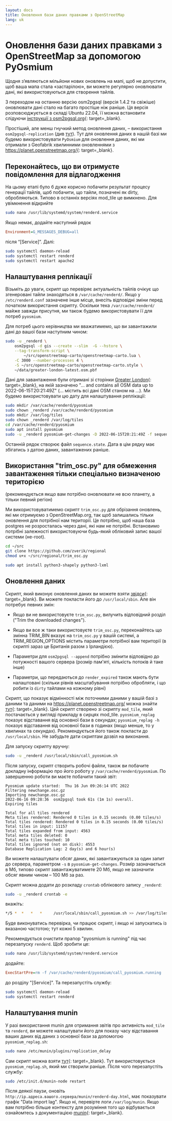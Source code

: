 ```yaml
---
layout: docs
title: Оновлення бази даних правками з OpenStreetMap
lang: uk
---
```


# Оновлення бази даних правками з OpenStreetMap за допомогою PyOsmium

Щодня зʼявляються мільйони нових оновлень на мапі, щоб не допустити, щоб ваша мапа стала «застарілою», ви можете регулярно оновлювати дані, які використовуються для створення тайлів.

З переходом на останню версію osm2pgsql (версія 1.4.2 та свіжіше) оновлювати дані стало на багато простіше ніж раніше. Ця версія розповсюджується в складі Ubuntu 22.04, її можна встановити слідуючи [інструкції з osm2pgsql.org](https://osm2pgsql.org/doc/install.html){: target=_blank}.

Простіший, але менш гнучкий метод оновлення даних,&nbsp;– використання `osm2pgsql-replication` (див [тут](/serving-tiles/updating-as-people-edit-osm2pgsql-replication/)). Тут для оновлення даних в нашій базі ми будемо використовувати `PyOsmium` для оновлення даних, які ми отримали з Geofabrik хвилинними оновленнями з <https://planet.openstreetmap.org/>{: target=_blank}.

## Переконайтесь, що ви отримуєте повідомлення для відлагодження

На цьому етапі було б дуже корисно побачити результат процесу генерації тайлів, щоб побачити, що тайли, позначені як dirty, обробляються. Типово в останніх версіях mod_tile це вимкнено. Для увімкнення відкрийте

```sh
sudo nano /usr/lib/systemd/system/renderd.service
```

Якщо немає, додайте наступний рядок

```ini
Environment=G_MESSAGES_DEBUG=all
```

після “[Service]”. Далі:

```sh
sudo systemctl daemon-reload
sudo systemctl restart renderd
sudo systemctl restart apache2
```

## Налаштування реплікації

Візьміть до уваги, скрипт що перевіряє актуальність тайлів очікує що згенеровані тайли знаходяться в `/var/cache/renderd/`. Якщо у `/etc/renderd.conf` зазначене інше місце, внесіть відповідні зміни перед початком використання скрипту. Оскільки тека `/var/cache/renderd/` майже завжди присутня, ми також будемо використовувати її для потреб `pyosmium`.

Для потреб цього керівництва ми вважатимемо, що ви завантажили дані до вашої бази наступним чином:

```sh
sudo -u _renderd \
    osm2pgsql -d gis --create --slim  -G --hstore \
    --tag-transform-script \
        ~/src/openstreetmap-carto/openstreetmap-carto.lua \
    -C 3000 --number-processes 4 \
    -S ~/src/openstreetmap-carto/openstreetmap-carto.style \
    ~/data/greater-london-latest.osm.pbf
```

Дані для завантаження були отримані зі сторінки [Greater London](http://download.geofabrik.de/europe/great-britain/england/greater-london.html){: target=_blank}, на якій зазначено "… and contains all OSM data up to 2022-06-15T20:21:49Z" (… містить всі дані OSM станом на …). Ми будемо використовувати цю дату для налаштування реплікації:

```sh
sudo mkdir /var/cache/renderd/pyosmium
sudo chown _renderd /var/cache/renderd/pyosmium
sudo mkdir /var/log/tiles
sudo chown _renderd /var/log/tiles
cd /var/cache/renderd/pyosmium
sudo apt install pyosmium
sudo -u _renderd pyosmium-get-changes -D 2022-06-15T20:21:49Z -f sequence.state -v
```

Останній рядок створює файл `sequence.state`. Дата в цім рядку має збігатись з датою даних, завантажених раніше.

## Використання "trim_osc.py" для обмеження завантаження тільки спеціально визначеною територією

(рекомендується якщо вам потрібно оновлювати не всю планету, а тільки певний регіон)

Ми використовуватимемо скрипт `trim_osc.py` для обрізання оновлень, які ми отримуємо з OpenStreetMap.org, так щоб залишались тільки оновлення для потрібної нам території. Це потрібно, щоб наша база postgres не розросталась через дані, які нам не потрібні. Встановимо потрібні залежності використовуючи будь-який обліковий запис вашої системи (не-root).

```sh 
cd ~/src
git clone https://github.com/zverik/regional
chmod u+x ~/src/regional/trim_osc.py

sudo apt install python3-shapely python3-lxml
```

## Оновлення даних

Скрипт, який виконує оновлення даних ви можете взяти [звідси](https://raw.githubusercontent.com/SomeoneElseOSM/mod_tile/switch2osm/call_pyosmium.sh){: target=_blank}. Ви можете покласти його до `/usr/local/sbin`. Але він потребує певних змін:

* Якщо ви не використовуєте `trim_osc.py`, вилучить відповідний розділ ("Trim the downloaded changes").

* Якщо ви все ж таки використовуєте `trim_osc.py`, переконайтесь що змінна TRIM_BIN вказує на `trim_osc.py` у вашій системі, а TRIM_REGION_OPTIONS містить параметри потрібної вам території (в скрипті зараз це Британія разом з Ірландією).

* Параметри для `osm2pgsql --append` потрібно змінити відповідно до потужності вашого сервера (розмір пам'яті, кількість потоків й таке інше)

* Параметри, що передаються до `render_expired` також мають бути налаштовані (скільки рівнів масштабування потрібно обробляти, і що робити із `dirty` тайлами на кожному рівні)

Скрипт, що показує відмінності між поточними даними у вашій базі з даними та даними на https://planet.openstreetmap.org/ можна знайти [тут](https://raw.githubusercontent.com/SomeoneElseOSM/mod_tile/switch2osm/pyosmium_replag.sh){: target=_blank}. Цей скрипт створено зі скрипту `mod_tile`, який постачається у вигляді прикладу в сирцях mod_tile. `pyosmium_replag` показує відставання від основної бази в секундах; `pyosmium_replag -h` показує відставання від основної бази в годинах (якщо менше, то у хвилинах та секундах). Рекомендується його також покласти до `/usr/local/sbin`. Не забудьте дати скриптам дозвіл на виконання.

Для запуску скрипту вручну:

```sh
sudo -u _renderd /usr/local/sbin/call_pyosmium.sh
```

Після запуску, скрипт створить робочі файли, також ви побачите докладну інформацію про його роботу у `/var/cache/renderd/pyosmium`. По завершенню роботи ви маєте побачити такий звіт:

```log
Pyosmium update started:  Thu 16 Jun 09:26:14 UTC 2022
Filtering newchange.osc.gz
Importing newchange.osc.gz
2022-06-16 09:28:36  osm2pgsql took 61s (1m 1s) overall.
Expiring tiles

Total for all tiles rendered
Meta tiles rendered: Rendered 0 tiles in 0.15 seconds (0.00 tiles/s)
Total tiles rendered: Rendered 0 tiles in 0.15 seconds (0.00 tiles/s)
Total tiles in input: 11157
Total tiles expanded from input: 4563
Total meta tiles deleted: 0
Total meta tiles touched: 10
Total tiles ignored (not on disk): 4553
Database Replication Lag: 2 day(s) and 6 hour(s)
```

Ви можете налаштувати обсяг даних, які завантажуються за один запит до сервера, параметром `-s` в `pyosmium-get-changes`. Розмір зазначається в Мб, типово скрипт завантажуватимете 20 Мб, якщо не зазначити обсяг явним чином&nbsp;– 100 Мб за раз.

Скрипт можна додати до розкладу `crontab` облікового запису `_renderd`:

```sh
sudo -u _renderd crontab -e
```

вкажіть:

```sh
*/5 *  *   *   *     /usr/local/sbin/call_pyosmium.sh >> /var/log/tiles/run.log
```

Буде виконуватись перевірка, чи працює скрипт, і якщо ні запускатись із вказаною частотою; тут кожні 5 хвилин.

Рекомендується очистити прапор "pyosmium is running" під час перезапуску `renderd`. Щоб зробити це:

 ```sh
sudo nano /usr/lib/systemd/system/renderd.service
```

додайте:

```ini
ExecStartPre=rm -f /var/cache/renderd/pyosmium/call_pyosmium.running
```

до розділу "[Service]". Та перезапустіть службу:

```sh
sudo systemctl daemon-reload
sudo systemctl restart renderd
```

## Налаштування munin

У разі використання munin для отримання звітів про активність `mod_tile` та `renderd`, ви можете налаштувати його для показу часу відставання ваших даних від даних з основної бази за допомогою `pyosmium_replag.sh`:

```sh
sudo nano /etc/munin/plugins/replication_delay
```

Сам скрипт можна взяти [тут](https://raw.githubusercontent.com/SomeoneElseOSM/mod_tile/switch2osm/munin/replication_delay_pyosmium){: target=_blank}. Тут використовується `pyosmium_replag.sh`, який ми створили раніше. Після чого перезапустіть службу:

```sh
sudo /etc/init.d/munin-node restart
```

Після деякої паузи, оновіть `http://ip.адреса.вашого.сервера/munin/renderd-day.html`, має показувати графік "Data import lag". Якщо ні, перевірте логи `/var/log/munin`. Якщо вам потрібно більше контексту для розуміння того що відбувається ознайомтесь з документацією [munin](https://guide.munin-monitoring.org/en/latest/develop/plugins/howto-write-plugins.html){: target=_blank}.
